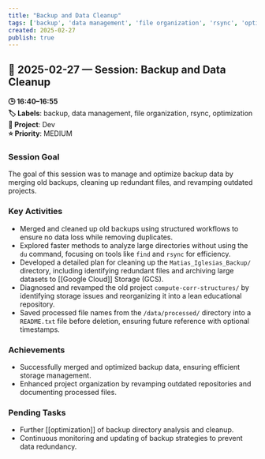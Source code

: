 ```yaml
---
title: "Backup and Data Cleanup"
tags: ['backup', 'data management', 'file organization', 'rsync', 'optimization']
created: 2025-02-27
publish: true
---
```


## 📅 2025-02-27 — Session: Backup and Data Cleanup

**🕒 16:40–16:55**  
**🏷️ Labels**: backup, data management, file organization, rsync, optimization  
**📂 Project**: Dev  
**⭐ Priority**: MEDIUM  


### Session Goal
The goal of this session was to manage and optimize backup data by merging old backups, cleaning up redundant files, and revamping outdated projects.

### Key Activities
- Merged and cleaned up old backups using structured workflows to ensure no data loss while removing duplicates.
- Explored faster methods to analyze large directories without using the `du` command, focusing on tools like `find` and `rsync` for efficiency.
- Developed a detailed plan for cleaning up the `Matias_Iglesias_Backup/` directory, including identifying redundant files and archiving large datasets to [[Google Cloud]] Storage (GCS).
- Diagnosed and revamped the old project `compute-corr-structures/` by identifying storage issues and reorganizing it into a lean educational repository.
- Saved processed file names from the `/data/processed/` directory into a `README.txt` file before deletion, ensuring future reference with optional timestamps.

### Achievements
- Successfully merged and optimized backup data, ensuring efficient storage management.
- Enhanced project organization by revamping outdated repositories and documenting processed files.

### Pending Tasks
- Further [[optimization]] of backup directory analysis and cleanup.
- Continuous monitoring and updating of backup strategies to prevent data redundancy.
